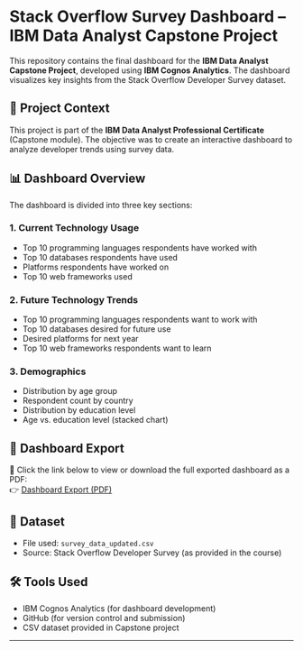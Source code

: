# Stack Overflow Survey Dashboard – IBM Data Analyst Capstone Project

This repository contains the final dashboard for the **IBM Data Analyst Capstone Project**, developed using **IBM Cognos Analytics**. The dashboard visualizes key insights from the Stack Overflow Developer Survey dataset.

## 🎯 Project Context

This project is part of the **IBM Data Analyst Professional Certificate** (Capstone module). The objective was to create an interactive dashboard to analyze developer trends using survey data.

## 📊 Dashboard Overview

The dashboard is divided into three key sections:

### 1. **Current Technology Usage**
- Top 10 programming languages respondents have worked with
- Top 10 databases respondents have used
- Platforms respondents have worked on
- Top 10 web frameworks used

### 2. **Future Technology Trends**
- Top 10 programming languages respondents want to work with
- Top 10 databases desired for future use
- Desired platforms for next year
- Top 10 web frameworks respondents want to learn

### 3. **Demographics**
- Distribution by age group
- Respondent count by country
- Distribution by education level
- Age vs. education level (stacked chart)

## 📎 Dashboard Export

📎 Click the link below to view or download the full exported dashboard as a PDF:  
👉 [Dashboard Export (PDF)](./C.pdf)

## 📂 Dataset

- File used: `survey_data_updated.csv`
- Source: Stack Overflow Developer Survey (as provided in the course)

## 🛠️ Tools Used

- IBM Cognos Analytics (for dashboard development)
- GitHub (for version control and submission)
- CSV dataset provided in Capstone project


---

